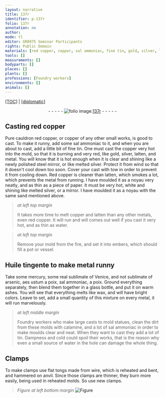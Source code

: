 ```yaml
---
layout: narrative
title: 137r
identifier: p-137r
folio: 137r
annotation: no
author:
mode: tl
editor: GR8975 Seminar Participants
rights: Public Domain
materials: [red copper, copper, sal ammoniac, fine tin, gold, silver, latten, metal, steel mirror, melted silver, Red copper, paper, sand, water, Huile tingente, mercury, sublimate of Venice, sublimate of arsenic, aes ustum, glass, wax, calamine, tin]
tools: []
measurements: []
bodyparts: []
places: []
plants: []
professions: [Foundry workers]
environments: []
animals: []
---
```


<p><a href="{{ site.baseurl }}/translation/">[TOC]</a> | <a href="{{ site.baseurl }}/texts/p-137r_tc/">[diplomatic]</a></p><div class="folio" align="center">- - - - - <a href="http://gallica.bnf.fr/ark:/12148/btv1b10500001g/f279.image" target="_blank"><img src="https://cu-mkp.github.io/2017-workshop-edition/assets/photo-icon.png" alt="folio image: " style="display:inline-block; margin-bottom:-3px;"/>137r</a> - - - - - </div>  
  

## Casting <span class="m">red copper</span>

 
Pure cauldron <span class="m">red copper</span>, or <span class="m">copper</span> of any other small works, is good to cast. To make it runny, add some <span class="m">sal ammoniac</span> to it, and when you are about to cast, add a little bit of <span class="m">fine tin</span>. One must cast the <span class="m">copper</span> very hot into the mold, so that it is burning and very red, like <span class="m">gold</span>, <span class="m">silver</span>, <span class="m">latten</span>, and <span class="m">metal</span>. You will know that it is hot enough when it is clear and shining like a newly polished <span class="m">steel mirror</span>, or like <span class="m">melted silver</span>. Protect it from wind so that it doesn't cool down too soon. Cover your cast with tow in order to prevent it from cooling down. <span class="m">Red copper</span> is cleaner than <span class="m">latten</span>, which smokes a lot, which prevents the metal from running. I have moulded it as a noyau very neatly, and as thin as a piece of <span class="m">paper</span>. It must be very hot, white and shining like melted <span class="m">silver</span>, or a mirror. I have moulded it as a noyau with the same <span class="m">sand</span> mentioned above.
 
> *at left top margin*
> 
> 
>   It takes more time to melt <span class="m">copper</span> and <span class="m">latten</span> than any other metals, even <span class="m">red copper</span>. It will run and will comes out well if you cast it very hot, and as thin as <span class="m">water</span>.
 
> *at left top margin*
> 
> 
>   Remove your mold from the fire, and set it into embers, which should fill a pot or vessel.
 
 
  

## <span class="m">Huile tingente</span> to make metal runny

 
Take some <span class="m">mercury</span>, some real <span class="m">sublimate of Venice</span>, and not <span class="m">sublimate of arsenic</span>, <span class="m">aes ustum</span> a poix, <span class="m">sal ammoniac</span>, a poix. Ground everything separately, then blend them together in a <span class="m">glass</span> bottle, and put it on warm ashes. You will see that everything melts like <span class="m">wax</span>, and will have bright colors. Leave to set, add a small quantity of this mixture on every metal, it will run marvelously.
 
> *at left middle margin*
> 
> 
>   <span class="pro">Foundry workers</span> who make large casts to mold statues, clean the dirt from these molds with <span class="m">calamine</span>, and a lot of <span class="m">sal ammoniac</span> in order to make moulds clear and neat. When they want to cast they add a lot of <span class="m">tin</span>. Dampness and cold could spoil their works, that is the reason why even a small source of <span class="m">water</span> in the hole can damage the whole thing.
 
 
  

## Clamps

 
To make clamps use flat tongs made from wire, which is reheated and bent, and hammered on anvil. Since those clamps are thinner, they burn more easily, being used in reheated molds. So use new clamps.
 
> *Figure*
> *at left bottom margin*
> <a href="https://drive.google.com/open?id=0B9-oNrvWdlO5aG5XMHdYTTYzbzA" target="_blank"><img src="https://cu-mkp.github.io/GR8975-edition/assets/photo-icon.png" alt="Figure" style="display:inline-block; margin-bottom:-3px;"/></a>
 
